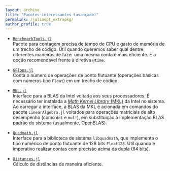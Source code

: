 ```yaml
---
layout: archive
title: "Pacotes interessantes (avançado)"
permalink: /juliaopt_extrapkg/
author_profile: true
---
```


- [`BenchmarkTools.jl`](https://github.com/JuliaCI/BenchmarkTools.jl)  
   Pacote para contagem precisa de tempo de CPU e gasto de memória de um trecho de código. Útil quando queremos saber qual dentre diferentes maneiras de fazer uma mesma conta é mais eficiente. É a opção recomendável frente à diretiva `@time`.

- [`GFlops.jl`](https://github.com/triscale-innov/GFlops.jl)  
   Conta o número de operações de ponto flutuante (operações básicas com números tipo `Float`) em um trecho de código.

- [`MKL.jl`](https://github.com/JuliaLinearAlgebra/MKL.jl)  
   Interface para a BLAS da Intel voltada aos seus processadores. É necessário ter instalada a [*Math Kernel Library* (MKL)](https://software.intel.com/content/www/us/en/develop/tools/oneapi/components/onemkl.html) da Intel no sistema. Ao carregar a interface, a BLAS da MKL é acionada em comandos do pacote `LinearAlgebra.jl` voltados para operações matriciais de alto desempenho (como `dot` e `mul!`), em substituição à implementação BLAS padrão do sistema (usualmente, OpenBLAS).

- [`Quadmath.jl`](https://github.com/JuliaMath/Quadmath.jl)  
   Interface para a biblioteca de sistema `libquadmath`, que implementa o tipo numérico de ponto flutuante de 128 bits `Float128`. Útil quando é imperativo realizar contas com precisão acima da dupla (64 bits).

- [`Distances.jl`](https://github.com/JuliaStats/Distances.jl)  
   Cálculo de distâncias de maneira eficiente.